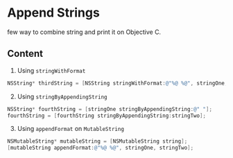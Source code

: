 # Append Strings

few way to combine string and print it on Objective C.

## Content

1. Using `stringWithFormat`
```objectivec
NSString* thirdString = [NSString stringWithFormat:@"%@ %@", stringOne, stringTwo];
```
2. Using `stringByAppendingString`
```objectivec
NSString* fourthString = [stringOne stringByAppendingString:@" "];
fourthString = [fourthString stringByAppendingString:stringTwo];
```
3. Using `appendFormat` on `MutableString`
```objectivec
NSMutableString* mutableString = [NSMutableString string];
[mutableString appendFormat:@"%@ %@", stringOne, stringTwo];
```

